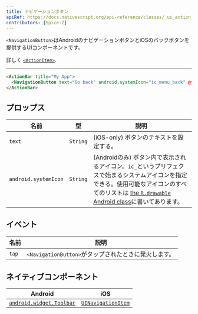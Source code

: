 ```yaml
---
title: ナビゲーションボタン
apiRef: https://docs.nativescript.org/api-reference/classes/_ui_action_bar_.navigationbutton
contributors: [Spice-Z]
---
```


`<NavigationButton>`はAndroidのナビゲーションボタンとiOSのバックボタンを提供するUIコンポーネントです。

詳しく [`<ActionItem>`](/en/docs/elements/action-bar/action-item).

---

```html
<ActionBar title="My App">
  <NavigationButton text="Go back" android.systemIcon="ic_menu_back" @tap="goBack" />
</ActionBar>
```

## プロップス

| 名前 | 型 |説明 |
|------|------|-------------|
| `text` | `String` | (iOS-only) ボタンのテキストを設定する。
| `android.systemIcon` | `String` | (Androidのみ) ボタン内で表示されるアイコン。`ic_`というプリフェクスで始まるシステムアイコンを指定できる。使用可能なアイコンのすべてのリストは [the `R.drawable` Android class](https://developer.android.com/reference/android/R.drawable.html)に書いてあります。

## イベント

| 名前 | 説明 |
|------|-------------|
| `tap`| `<NavigationButton>`がタップされたときに発火します。

## ネイティブコンポーネント

| Android | iOS |
|---------|-----|
| [`android.widget.Toolbar`](https://developer.android.com/reference/android/widget/Toolbar.html) | [`UINavigationItem`](https://developer.apple.com/documentation/uikit/uinavigationitem)